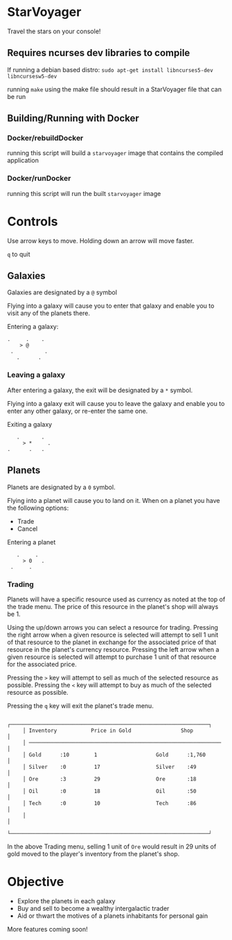 # StarVoyager
Travel the stars on your console!

## Requires ncurses dev libraries to compile
If running a debian based distro:
`sudo apt-get install libncurses5-dev libncursesw5-dev`

running `make` using the make file should result in a StarVoyager file that can be run

## Building/Running with Docker

### Docker/rebuildDocker
running this script will build a `starvoyager` image that contains the compiled application

### Docker/runDocker
running this script will run the built `starvoyager` image

# Controls

Use arrow keys to move. Holding down an arrow will move faster.

`q` to quit


## Galaxies

Galaxies are designated by a `@` symbol

Flying into a galaxy will cause you to enter that galaxy and enable you to visit any of the planets there.

Entering a galaxy:
```
.     .    .  
    > @    
 .          .
   .      .
```

### Leaving a galaxy

After entering a galaxy, the exit will be designated by a `*` symbol.

Flying into a galaxy exit will cause you to leave the galaxy and enable you to enter any other galaxy, or re-enter the same one.

Exiting a galaxy
```
   .       .
     > *     .
.      .   .
```
## Planets

Planets are designated by a `0` symbol.

Flying into a planet will cause you to land on it. When on a planet you have the following options:

- Trade
- Cancel

Entering a planet
```
   .     .
     > 0   .
 .     . 
```

### Trading
Planets will have a specific resource used as currency as noted at the top of the trade menu. The price of this resource in the planet's shop will always be 1.

Using the up/down arrows you can select a resource for trading.
Pressing the right arrow when a given resource is selected will attempt to sell 1 unit of that resource to the planet in exchange for the associated price of that resource in the planet's currency resource.
Pressing the left arrow when a given resource is selected will attempt to purchase 1 unit of that resource for the associated price.

Pressing the `>` key will attempt to sell as much of the selected resource as possible.
Pressing the `<` key will attempt to buy as much of the selected resource as possible.

Pressing the `q` key will exit the planet's trade menu.
```
     ┌────────────────────────────────────────────────────────────────┐
     │ Inventory           Price in Gold                Shop          │
     │ ────────────────────────────────────────────────────────────── │
     │ Gold      :10        1                   Gold      :1,760      │
     │ Silver    :0         17                  Silver    :49         │
     │ Ore       :3         29                  Ore       :18         │
     │ Oil       :0         18                  Oil       :50         │
     │ Tech      :0         10                  Tech      :86         │
     │                                                                │
     └────────────────────────────────────────────────────────────────┘
```
In the above Trading menu, selling 1 unit of `Ore` would result in 29 units of gold moved to the player's inventory from the planet's shop.

# Objective

 - Explore the planets in each galaxy
 - Buy and sell to become a wealthy intergalactic trader
 - Aid or thwart the motives of a planets inhabitants for personal gain

More features coming soon!
